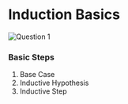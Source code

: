 # Induction Basics

![Question 1](/Users/justiniverson/Desktop/codingstuff/CS3000/ds-algo-notes/rec0/rec0p1.png)

### Basic Steps
1. Base Case
2. Inductive Hypothesis
3. Inductive Step
